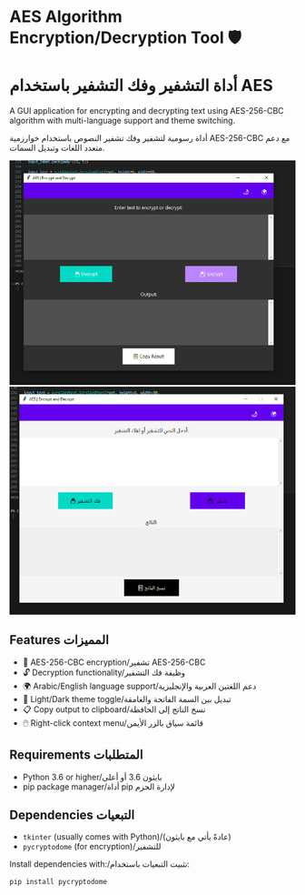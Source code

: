 # AES Algorithm Encryption/Decryption Tool 🛡️
# أداة التشفير وفك التشفير باستخدام AES

A GUI application for encrypting and decrypting text using AES-256-CBC algorithm with multi-language support and theme switching.

أداة رسومية لتشفير وفك تشفير النصوص باستخدام خوارزمية AES-256-CBC مع دعم متعدد اللغات وتبديل السمات.

![واجهة التطبيق بالسمة المظلمة](images/dark.png)
![واجهة التطبيق بالسمة الفاتحة](images/light.png)




## Features المميزات
- 🔐 AES-256-CBC encryption/تشفير AES-256-CBC
- 🔓 Decryption functionality/وظيفة فك التشفير
- 🌍 Arabic/English language support/دعم اللغتين العربية والإنجليزية
- 🌙 Light/Dark theme toggle/تبديل بين السمة الفاتحة والغامقة
- 📋 Copy output to clipboard/نسخ الناتج إلى الحافظة
- 🖱️ Right-click context menu/قائمة سياق بالزر الأيمن

## Requirements المتطلبات
- Python 3.6 or higher/بايثون 3.6 أو أعلى
- pip package manager/أداة pip لإدارة الحزم

## Dependencies التبعيات
- `tkinter` (usually comes with Python)/(عادةً يأتي مع بايثون)
- `pycryptodome` (for encryption)/للتشفير

Install dependencies with:/تثبيت التبعيات باستخدام:
```bash
pip install pycryptodome
